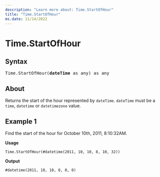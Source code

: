 ```yaml
---
description: "Learn more about: Time.StartOfHour"
title: "Time.StartOfHour"
ms.date: 11/14/2022
---
```

# Time.StartOfHour

## Syntax

<pre>
Time.StartOfHour(<b>dateTime</b> as any) as any
</pre>
  
## About

Returns the start of the hour represented by `dateTime`. `dateTime` must be a `time`, `datetime` or `datetimezone` value.

## Example 1

Find the start of the hour for October 10th, 2011, 8:10:32AM.

**Usage**

```powerquery-m
Time.StartOfHour(#datetime(2011, 10, 10, 8, 10, 32))
```

**Output**

`#datetime(2011, 10, 10, 8, 0, 0)`
